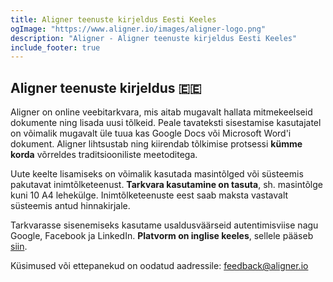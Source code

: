 ```yaml
---
title: Aligner teenuste kirjeldus Eesti Keeles
ogImage: "https://www.aligner.io/images/aligner-logo.png"
description: "Aligner - Aligner teenuste kirjeldus Eesti Keeles"
include_footer: true
---
```



## Aligner teenuste kirjeldus 🇪🇪

Aligner on online veebitarkvara, mis aitab mugavalt hallata mitmekeelseid dokumente ning lisada uusi tõlkeid. Peale tavateksti sisestamise kasutajatel on võimalik mugavalt üle tuua kas Google Docs või Microsoft Word'i dokument. Aligner lihtsustab ning kiirendab tõlkimise protsessi **kümme korda** võrreldes traditsiooniliste meetoditega.

Uute keelte lisamiseks on võimalik kasutada masintõlged või süsteemis pakutavat inimtõlketeenust. **Tarkvara kasutamine on tasuta**, sh. masintõlge kuni 10 A4 lehekülge. Inimtõlketeenuste eest saab maksta vastavalt süsteemis antud hinnakirjale.

Tarkvarasse sisenemiseks kasutame usaldusväärseid autentimisviise nagu Google, Facebook ja LinkedIn. **Platvorm on inglise keeles**, sellele pääseb [siin](https://app.aligner.io). 

Küsimused või ettepanekud on oodatud aadressile:
feedback@aligner.io